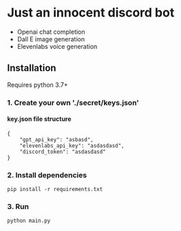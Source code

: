 # Just an innocent discord bot
- Openai chat completion
- Dall E image generation
- Elevenlabs voice generation

## Installation
Requires python 3.7+

### 1. Create your own './secret/keys.json'

#### key.json file structure

```
{
    "gpt_api_key": "asbasd",
    "elevenlabs_api_key": "asdasdasd",
    "discord_token": "asdasdasd"
}

```

### 2. Install dependencies

```
pip install -r requirements.txt
```

### 3. Run

```
python main.py
```

